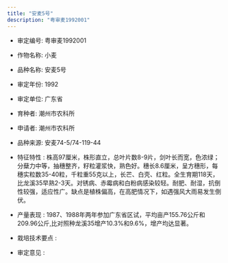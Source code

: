 ```yaml
---
title: "安麦5号"
description: "粤审麦1992001"
---
```

* 审定编号:  粤审麦1992001

*  作物名称:  小麦

*  品种名称:  安麦5号

*  审定年份:  1992

*  审定单位:  广东省

* 育种者:  潮州市农科所

*  申请者:  潮州市农科所

*  品种来源:  安麦74-5/74-119-44

*  特征特性 : 
株高97厘米，株形直立，总叶片数8-9片，剑叶长而宽，色浓绿；分蘖力中等，抽穗整齐，籽粒灌浆快，熟色好。穗长8.6厘米，呈方穗形，每穗实粒数35-40粒，千粒重55克以上，长芒、白壳、红粒。全生育期118天，比龙溪35早熟2-3天。对锈病、赤霉病和白粉病感染较轻。耐肥、耐湿，抗倒性较强，适应性广。缺点是植株偏高，在高肥情况下，如遇强风大雨易发生倒伏。
 
*  产量表现 : 
1987、1988年两年参加广东省区试，平均亩产155.76公斤和209.96公斤,比对照种龙溪35增产10.3%和9.6%，增产均达显著。

*  栽培技术要点 : 
 

*  审定意见 : 

